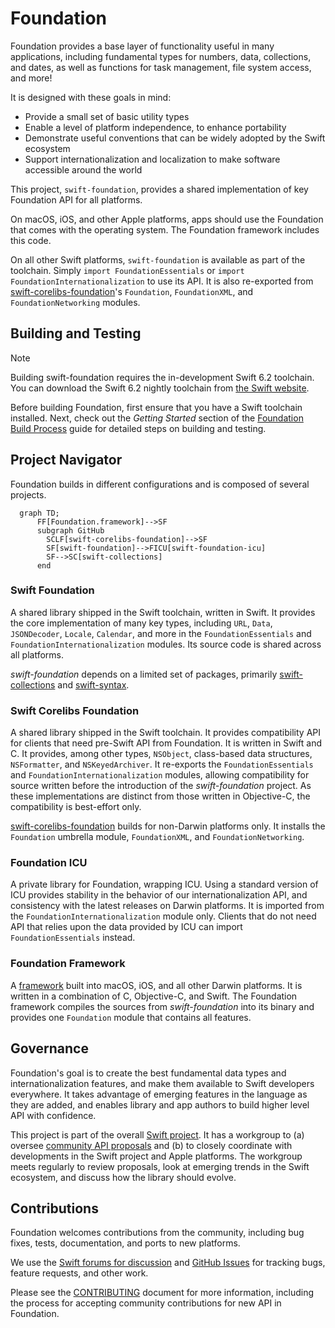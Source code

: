 # Foundation

Foundation provides a base layer of functionality useful in many applications, including fundamental types for numbers, data, collections, and dates, as well as functions for task management, file system access, and more!

It is designed with these goals in mind:

* Provide a small set of basic utility types
* Enable a level of platform independence, to enhance portability
* Demonstrate useful conventions that can be widely adopted by the Swift ecosystem
* Support internationalization and localization to make software accessible around the world

This project, `swift-foundation`, provides a shared implementation of key Foundation API for all platforms.

On macOS, iOS, and other Apple platforms, apps should use the Foundation that comes with the operating system. The Foundation framework includes this code.

On all other Swift platforms, `swift-foundation` is available as part of the toolchain. Simply `import FoundationEssentials` or `import FoundationInternationalization` to use its API. It is also re-exported from [swift-corelibs-foundation](http://github.com/apple/swift-corelibs-foundation)'s `Foundation`, `FoundationXML`, and `FoundationNetworking` modules.

## Building and Testing

> [!NOTE]
> Building swift-foundation requires the in-development Swift 6.2 toolchain. You can download the Swift 6.2 nightly toolchain from [the Swift website](https://swift.org/install).

Before building Foundation, first ensure that you have a Swift toolchain installed. Next, check out the _Getting Started_ section of the [Foundation Build Process](Foundation_Build_Process.md#getting-started) guide for detailed steps on building and testing.


## Project Navigator

Foundation builds in different configurations and is composed of several projects.

```mermaid
  graph TD;
      FF[Foundation.framework]-->SF
      subgraph GitHub
        SCLF[swift-corelibs-foundation]-->SF
        SF[swift-foundation]-->FICU[swift-foundation-icu]
        SF-->SC[swift-collections]
      end   
```

### Swift Foundation

A shared library shipped in the Swift toolchain, written in Swift. It provides the core implementation of many key types, including `URL`, `Data`, `JSONDecoder`, `Locale`, `Calendar`, and more in the `FoundationEssentials` and `FoundationInternationalization` modules. Its source code is shared across all platforms.

_swift-foundation_ depends on a limited set of packages, primarily [swift-collections](http://github.com/apple/swift-collections) and [swift-syntax](http://github.com/swiftlang/swift-syntax).

### Swift Corelibs Foundation

A shared library shipped in the Swift toolchain. It provides compatibility API for clients that need pre-Swift API from Foundation. It is written in Swift and C. It provides, among other types, `NSObject`, class-based data structures, `NSFormatter`, and `NSKeyedArchiver`. It re-exports the `FoundationEssentials` and `FoundationInternationalization` modules, allowing compatibility for source written before the introduction of the _swift-foundation_ project. As these implementations are distinct from those written in Objective-C, the compatibility is best-effort only.

[swift-corelibs-foundation](http://github.com/apple/swift-corelibs-foundation) builds for non-Darwin platforms only. It installs the `Foundation` umbrella module, `FoundationXML`, and `FoundationNetworking`.

### Foundation ICU

A private library for Foundation, wrapping ICU. Using a standard version of ICU provides stability in the behavior of our internationalization API, and consistency with the latest releases on Darwin platforms. It is imported from the `FoundationInternationalization` module only. Clients that do not need API that relies upon the data provided by ICU can import `FoundationEssentials` instead.

### Foundation Framework

A [framework](https://developer.apple.com/library/archive/documentation/MacOSX/Conceptual/BPFrameworks/Frameworks.html) built into macOS, iOS, and all other Darwin platforms. It is written in a combination of C, Objective-C, and Swift. The Foundation framework compiles the sources from _swift-foundation_ into its binary and provides one `Foundation` module that contains all features.

## Governance

Foundation's goal is to create the best fundamental data types and internationalization features, and make them available to Swift developers everywhere. It takes advantage of emerging features in the language as they are added, and enables library and app authors to build higher level API with confidence.

This project is part of the overall [Swift project](https://swift.org). It has a workgroup to (a) oversee [community API proposals](Evolution.md) and (b) to closely coordinate with developments in the Swift project and Apple platforms. The workgroup meets regularly to review proposals, look at emerging trends in the Swift ecosystem, and discuss how the library should evolve.

## Contributions

Foundation welcomes contributions from the community, including bug fixes, tests, documentation, and ports to new platforms.

We use the [Swift forums for discussion](https://forums.swift.org/c/related-projects/foundation/99) and [GitHub Issues](https://github.com/apple/swift-foundation/issues) for tracking bugs, feature requests, and other work.

Please see the [CONTRIBUTING](https://github.com/apple/swift-foundation/blob/main/CONTRIBUTING.md) document for more information, including the process for accepting community contributions for new API in Foundation.
